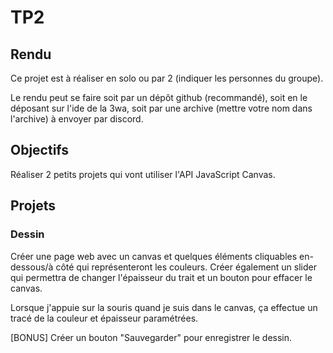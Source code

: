 # TP2

## Rendu

Ce projet est à réaliser en solo ou par 2 (indiquer les personnes du groupe).

Le rendu peut se faire soit par un dépôt github (recommandé), soit en le déposant sur l'ide de la 3wa, soit par une archive (mettre votre nom dans l'archive) à envoyer par discord.

## Objectifs

Réaliser 2 petits projets qui vont utiliser l'API JavaScript Canvas.

## Projets

### Dessin

Créer une page web avec un canvas et quelques éléments cliquables en-dessous/à côté qui représenteront les couleurs. Créer également un slider qui permettra de changer l'épaisseur du trait et un bouton pour effacer le canvas.

Lorsque j'appuie sur la souris quand je suis dans le canvas, ça effectue un tracé de la couleur et épaisseur paramétrées.

[BONUS] Créer un bouton "Sauvegarder" pour enregistrer le dessin.
